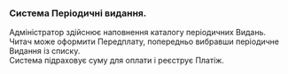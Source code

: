 ### Система Періодичні видання.
Адміністратор здійснює наповнення каталогу періодичних Видань.\
Читач може оформити Передплату, попередньо вибравши періодичне Видання із списку.\
Система підраховує суму для оплати і реєструє Платіж.